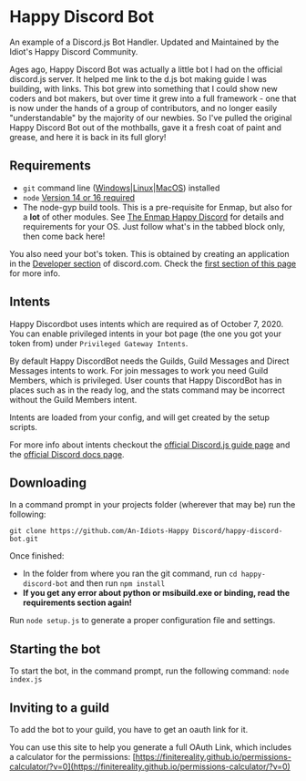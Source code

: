 # Happy Discord Bot

An example of a Discord.js Bot Handler. Updated and Maintained by the Idiot's Happy Discord Community.

Ages ago, Happy Discord Bot was actually a little bot I had on the official discord.js server.
It helped me link to the d.js bot making guide I was building, with links.
This bot grew into something that I could show new coders and bot makers, but
over time it grew into a full framework - one that is now under the hands of a
group of contributors, and no longer easily "understandable" by the majority
of our newbies. So I've pulled the original Happy Discord Bot out of the mothballs,
gave it a fresh coat of paint and grease, and here it is back in its full glory!

## Requirements

- `git` command line ([Windows](https://git-scm.com/download/win)|[Linux](https://git-scm.com/book/en/v2/Getting-Started-Installing-Git)|[MacOS](https://git-scm.com/download/mac)) installed
- `node` [Version 14 or 16 required](https://nodejs.org)
- The node-gyp build tools. This is a pre-requisite for Enmap, but also for a **lot** of other modules. See [The Enmap Happy Discord](https://enmap.evie.codes/install#pre-requisites) for details and requirements for your OS. Just follow what's in the tabbed block only, then come back here!

You also need your bot's token. This is obtained by creating an application in
the [Developer section](https://discord.com/developers) of discord.com. Check the [first section of this page](https://anidiots.guide/getting-started/the-long-version.html)
for more info.

## Intents

Happy Discordbot uses intents which are required as of October 7, 2020.
You can enable privileged intents in your bot page
(the one you got your token from) under `Privileged Gateway Intents`.

By default Happy DiscordBot needs the Guilds, Guild Messages and Direct Messages intents to work.
For join messages to work you need Guild Members, which is privileged.
User counts that Happy DiscordBot has in places such as in the ready log, and the stats
command may be incorrect without the Guild Members intent.

Intents are loaded from your config, and will get created by the setup scripts.

For more info about intents checkout the [official Discord.js guide page](https://discordjs.guide/popular-topics/intents.html) and the [official Discord docs page](https://discord.com/developers/docs/topics/gateway#gateway-intents).

## Downloading

In a command prompt in your projects folder (wherever that may be) run the following:

`git clone https://github.com/An-Idiots-Happy Discord/happy-discord-bot.git`

Once finished:

- In the folder from where you ran the git command, run `cd happy-discord-bot` and then run `npm install`
- **If you get any error about python or msibuild.exe or binding, read the requirements section again!**

Run `node setup.js` to generate a proper configuration file and settings.

## Starting the bot

To start the bot, in the command prompt, run the following command:
`node index.js`

## Inviting to a guild

To add the bot to your guild, you have to get an oauth link for it.

You can use this site to help you generate a full OAuth Link, which includes a calculator for the permissions:
[https://finitereality.github.io/permissions-calculator/?v=0](https://finitereality.github.io/permissions-calculator/?v=0)
